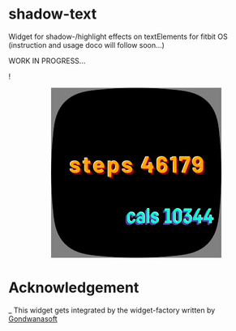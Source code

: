 # shadow-text
Widget for shadow-/highlight effects on textElements for fitbit OS\
(instruction and usage doco will follow soon...)

WORK IN PROGRESS...

!<div align="center">![image](image2.png)</div>


# Acknowledgement
_
This widget gets integrated by the widget-factory written by [Gondwanasoft](https://github.com/gondwanasoft/fitbit-simple-widget)
